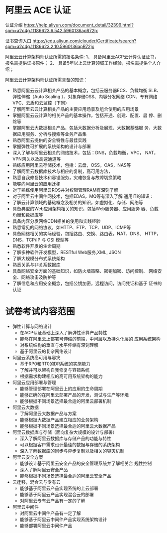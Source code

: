 # 阿里云 ACE 认证

认证介绍
https://help.aliyun.com/document_detail/32399.html?spm=a2c4g.11186623.6.542.5960136apR72jx

证书查询入口
https://edu.aliyun.com/clouder/Certificate/search?spm=a2c4g.11186623.2.10.5960136apR72jx


阿里云云计算架构师认证所需的报名条件:
1、	具备阿里云ACP云计算认证证书，报名需提供证书原件；
2、	具备5年以上云计算领域工作经验，报名需提供个人介绍；


阿里云云计算架构师认证所需具备的知识：

*	熟悉阿里云云计算相关产品的基本概念，包括云服务器ECS、负载均衡 SLB、弹性伸缩（Auto Scaling ）、对象存储OSS、内容分发网络 CDN、专有网络VPC、云盾和云监控（下同）
*	了解阿里云云计算相关产品的主要应用场景及组合使用的应用场景
*	掌握阿里云云计算的相关产品的基本操作，包括开通、创建、配置、启 停、删除等
*   掌握阿里云大数据相关产品，包括大数据分析及展现、大数据基础服 务、大数据应用服务、分析与搜索等业务产品集
*	熟悉阿里云提供的安全特性与最佳实践
*	掌握弹性可扩展的系统架构的设计与部署
*	深入了解与阿里云相关的网络技术，包括：DNS，负载均衡，VPC， NAT，VPN网关以及高速通道等
*	熟练应用阿里云存储技术，包括：云盘，OSS，OAS，NAS等
*	了解阿里云数据库技术与相应的复制，高可用方法，
*	熟悉自我修复技术和容错服务，灾难恢复与故障切换策略
*	能够向阿里云的应用迁移
*	对于熟练使用阿里云ROS并对权限管理RAM有深刻了解
*	对于阿里云中间件网技术，包括EDAS，MQ等有深入了解 通用IT的知识：
*	了解云计算领域的基础概念及相关的知识，如虚拟化、存储、网络等
*	具备典型的Web应用架构相关的知识，包括Web服务器、应用服务 器、负载均衡和数据库等
*	具备内容分发网络CDN相关的使用和实践经验
*	熟悉常见的网络协议，如HTTP、FTP、TCP、UDP、ICMP等
*	具备网络相关的实际经验，包括路由、交换、路由表，NAT、DNS、
HTTP，DNS，TCP/IP 与 OSI 模型等
*	熟悉软件开发的生命周期
*	了解多种软件开发模型，RESTful Web服务,XML, JSON
*	了解大规模分布式系统架构
*	熟悉关系与非关系数据库
*	具备网络安全方面的基础知识，如防火墙策略、密钥加密、访问控制、 网络安全、网络攻击及防护等
*	了解信息和应用安全概念，包括公钥加密，远程访问，访问凭证和基于 证书的认证


# 试卷考试内容范围

* 弹性计算与网络设计
  *	在ACP认证基础上深入了解弹性计算产品特性
  *	能够在阿里云上部署可伸缩的前端，中间层以及持久化层的 应用系统架构
  * 对系统结构的垂直与水平伸缩有深刻理解
  *	基于阿里云的复杂网络设计
* 阿里云系统高可用与容灾
  *	基于RP0和RT0的DR系统的实施能力
  * 了解并可以架构自我修复与容错系统
  *	根据需求构建相应的高可用系统架构的能力
* 阿里云应用部署与管理
  *	能够管理部署在阿里云上的应用的生命周期
  * 能够正确的在阿里云部署产品的开发，测试与生产等环境
  * 能够根据不同场景选择最合适的阿里云部署机制
* 阿里云大数据
  *	了解阿里云大数据产品与方案
  * 能够根据大数据产品建立相应的业务架构
  * 能够根据不同场景选择最合适的阿里云大数据产品
* 阿里云数据库与存储（面向复杂大规模的设计与部署）
  *	深入了解阿里云数据库与存储产品的功能与特性
  *	可以根据客户需求设计最佳的数据与存储的系统架构
  *	深入了解数据库的同步与异步复制以及相关的容灾机制
* 阿里云安全方案
  *	能够设计基于阿里云安全产品的安全管理系统并了解相关合 规性控制
  *	深入了解阿里云安全产品
  *	能够根据不同场景选择最合适的阿里云安全产品
* 云迁移，混合云与专有云
  * 能够基于阿里云产品实现系统的上云部署
  *	能够基于阿里云产品实现混合云的部署
  *	对阿里云专有云产品有一定的了解
* 阿里云中间件
  *	对阿里云中间件产品有一定了解
  *	能够基于阿里云中间件产品实现系统架构设计
  *	能够部署阿里云中间件产品
